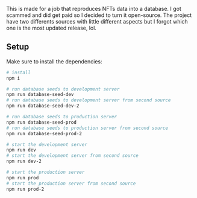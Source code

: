 This is made for a job that reproduces NFTs data into a database. I got scammed and did get paid so I decided to turn it open-source.
The project have two differents sources with little different aspects but I forgot which one is the most updated release, lol.

## Setup

Make sure to install the dependencies:
```bash
# install
npm i

# run database seeds to development server
npm run database-seed-dev
# run database seeds to development server from second source
npm run database-seed-dev-2

# run database seeds to production server
npm run database-seed-prod
# run database seeds to production server from second source
npm run database-seed-prod-2

# start the development server
npm run dev
# start the development server from second source
npm run dev-2

# start the production server
npm run prod
# start the production server from second source
npm run prod-2
```